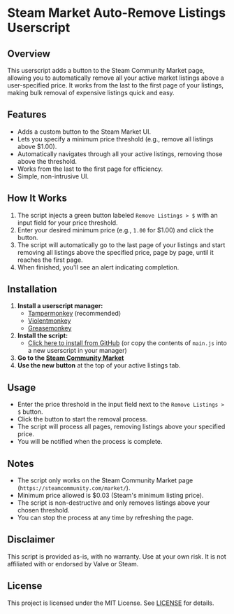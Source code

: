 # Steam Market Auto-Remove Listings Userscript

## Overview

This userscript adds a button to the Steam Community Market page, allowing you to automatically remove all your active market listings above a user-specified price. It works from the last to the first page of your listings, making bulk removal of expensive listings quick and easy.

## Features

- Adds a custom button to the Steam Market UI.
- Lets you specify a minimum price threshold (e.g., remove all listings above $1.00).
- Automatically navigates through all your active listings, removing those above the threshold.
- Works from the last to the first page for efficiency.
- Simple, non-intrusive UI.

## How It Works

1. The script injects a green button labeled `Remove Listings > $` with an input field for your price threshold.
2. Enter your desired minimum price (e.g., `1.00` for $1.00) and click the button.
3. The script will automatically go to the last page of your listings and start removing all listings above the specified price, page by page, until it reaches the first page.
4. When finished, you'll see an alert indicating completion.

## Installation

1. **Install a userscript manager:**
   - [Tampermonkey](https://www.tampermonkey.net/) (recommended)
   - [Violentmonkey](https://violentmonkey.github.io/)
   - [Greasemonkey](https://www.greasespot.net/)
2. **Install the script:**
   - [Click here to install from GitHub](https://raw.githubusercontent.com/RLAlpha49/steam-market-auto-remove-listings/main/main.js) (or copy the contents of `main.js` into a new userscript in your manager)
3. **Go to the [Steam Community Market](https://steamcommunity.com/market/)**
4. **Use the new button** at the top of your active listings tab.

## Usage

- Enter the price threshold in the input field next to the `Remove Listings > $` button.
- Click the button to start the removal process.
- The script will process all pages, removing listings above your specified price.
- You will be notified when the process is complete.

## Notes

- The script only works on the Steam Community Market page (`https://steamcommunity.com/market/`).
- Minimum price allowed is $0.03 (Steam's minimum listing price).
- The script is non-destructive and only removes listings above your chosen threshold.
- You can stop the process at any time by refreshing the page.

## Disclaimer

This script is provided as-is, with no warranty. Use at your own risk. It is not affiliated with or endorsed by Valve or Steam.

## License

This project is licensed under the MIT License. See [LICENSE](LICENSE) for details.

